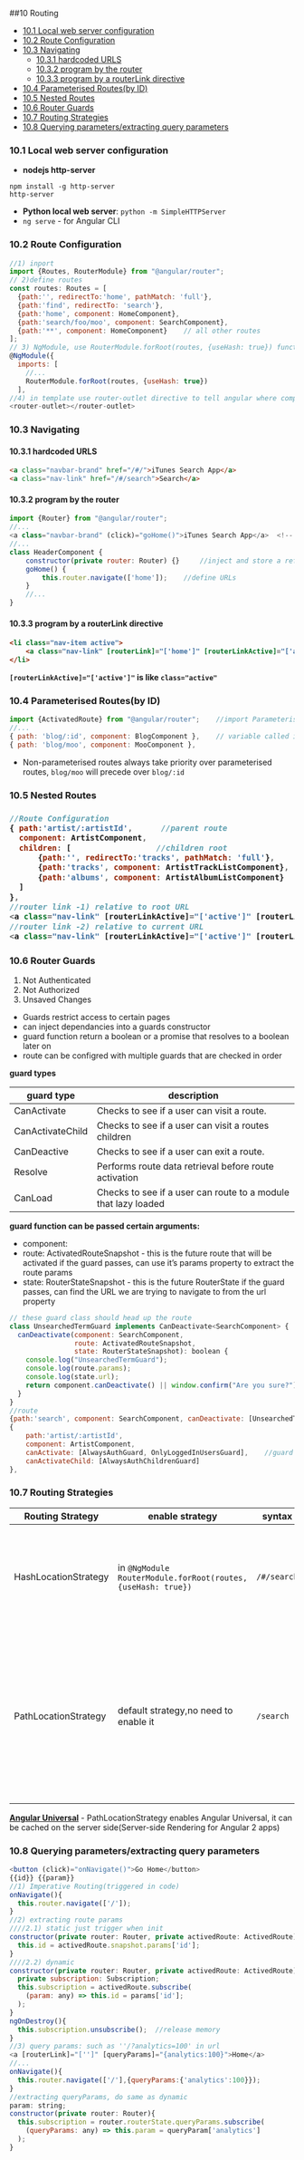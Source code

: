 ##10 Routing

- [10.1 Local web server configuration](#Local-web-server-configuration)
- [10.2 Route Configuration](#Route-Configuration)
- [10.3 Navigating](#Navigating)
	- [10.3.1 hardcoded URLS](#hardcoded-URLS)
	- [10.3.2 program by the router](#program-by-the-router)
	- [10.3.3 program by a routerLink directive](#program-by-a-routerLink-directive)
- [10.4 Parameterised Routes(by ID)](#Parameterised-Routes)
- [10.5 Nested Routes](#Nested-Routes)
- [10.6 Router Guards](#Router-Guards)
- [10.7 Routing Strategies](#Routing-Strategies)
- [10.8 Querying parameters/extracting query parameters](#Querying-parameters)

<h3 id="Local-web-server-configuration">10.1 Local web server configuration</h3>

- **nodejs http-server**

```
npm install -g http-server
http-server
```

- **Python local web server**: `python -m SimpleHTTPServer`
- `ng serve`   - for Angular CLI

<h3 id="Route-Configuration">10.2 Route Configuration</h3>

```javascript
//1) inport
import {Routes, RouterModule} from "@angular/router";
// 2)define routes
const routes: Routes = [
  {path:'', redirectTo:'home', pathMatch: 'full'},
  {path:'find', redirectTo: 'search'},
  {path:'home', component: HomeComponent},
  {path:'search/foo/moo', component: SearchComponent},
  {path:'**', component: HomeComponent}    // all other routes
];
// 3) NgModule, use RouterModule.forRoot(routes, {useHash: true}) function
@NgModule({
  imports: [
    //...
    RouterModule.forRoot(routes, {useHash: true})
  ],
//4) in template use router-outlet directive to tell angular where component should be inserted
<router-outlet></router-outlet>
```

<h3 id="Navigating">10.3 Navigating</h3>

<h4 id="hardcoded-URLS">10.3.1 hardcoded URLS</h4>

```html
<a class="navbar-brand" href="/#/">iTunes Search App</a>
<a class="nav-link" href="/#/search">Search</a>
```

<h4 id="program-by-the-router">10.3.2 program by the router</h4>

```javascript
import {Router} from "@angular/router";   
//...
<a class="navbar-brand" (click)="goHome()">iTunes Search App</a>  <!-- added click handlers to anchor tag -->
//...
class HeaderComponent {
	constructor(private router: Router) {}     //inject and store a reference to the Router in components
	goHome() {
		this.router.navigate(['home']);    //define URLs
	}
	//...
}
```

<h4 id="program-by-a-routerLink-directive">10.3.3 program by a routerLink directive<h4>

```html
<li class="nav-item active">
	<a class="nav-link" [routerLink]="['home']" [routerLinkActive]="['active']">Home</a>
</li>
```

`[routerLinkActive]="['active']"` is like `class="active"`

<h3 id="Parameterised-Routes">10.4 Parameterised Routes(by ID)</h3>

```javascript
import {ActivatedRoute} from "@angular/router";    //import Parameterised Route service
//...
{ path: 'blog/:id', component: BlogComponent },    // variable called id
{ path: 'blog/moo', component: MooComponent },
```

- Non-parameterised routes always take priority over parameterised routes, `blog/moo` will precede over `blog/:id`

<h3 id="Nested-Routes">10.5 Nested Routes<h3>

```javascript
//Route Configuration
{ path:'artist/:artistId',      //parent route
  component: ArtistComponent,
  children: [                  //children root
      {path:'', redirectTo:'tracks', pathMatch: 'full'},
      {path:'tracks', component: ArtistTrackListComponent},
      {path:'albums', component: ArtistAlbumListComponent}
  ]
},
//router link -1) relative to root URL
<a class="nav-link" [routerLinkActive]="['active']" [routerLink]="['/tracks']">Tracks</a>
//router link -2) relative to current URL
<a class="nav-link" [routerLinkActive]="['active']" [routerLink]="['./tracks']">Tracks</a>
```

<h3 id="Router-Guards">10.6 Router Guards</h3>

1. Not Authenticated
2. Not Authorized
3. Unsaved Changes

- Guards restrict access to certain pages
- can inject dependancies into a guards constructor
- guard function return a boolean or a promise that resolves to a boolean later on
- route can be configred with multiple guards that are checked in order

**guard types**

guard type|description
---|---
CanActivate|Checks to see if a user can visit a route.
CanActivateChild|Checks to see if a user can visit a routes children
CanDeactive|Checks to see if a user can exit a route.
Resolve|Performs route data retrieval before route activation
CanLoad|Checks to see if a user can route to a module that lazy loaded

**guard function can be passed certain arguments:**

- component: 
- route: ActivatedRouteSnapshot - this is the future route that will be activated if the guard passes, can use it’s params property to extract the route params
- state: RouterStateSnapshot - this is the future RouterState if the guard passes, can find the
URL we are trying to navigate to from the url property

```javascript
// these guard class should head up the route
class UnsearchedTermGuard implements CanDeactivate<SearchComponent> {
  canDeactivate(component: SearchComponent,
                route: ActivatedRouteSnapshot,
                state: RouterStateSnapshot): boolean {
    console.log("UnsearchedTermGuard");
    console.log(route.params);
    console.log(state.url);
    return component.canDeactivate() || window.confirm("Are you sure?");
  }
}
//route
{path:'search', component: SearchComponent, canDeactivate: [UnsearchedTermGuard]},
{
    path:'artist/:artistId', 
    component: ArtistComponent,
    canActivate: [AlwaysAuthGuard, OnlyLoggedInUsersGuard],    //guard services
    canActivateChild: [AlwaysAuthChildrenGuard]
},
```

<h3 id="Routing-Strategies">10.7 Routing Strategies</h3>

Routing Strategy|enable strategy|syntax|cons|description
---|---|---|---|---
HashLocationStrategy | in `@NgModule` `RouterModule.forRoot(routes, {useHash: true})` |`/#/search`|running locally the URLs, good for SPA| it will only ever get asked for the root page and it will only ever return the root page
PathLocationStrategy| default strategy,no need to enable it| `/search`| use HTML5 history API pushstate to change the URL so browser doesn't request the page from server | server needs to be able to return the main application code for every URL, not just the root URL, need to co-operate with a server side

**[Angular Universal](https://universal.angular.io/)** - PathLocationStrategy enables Angular Universal, it can be cached on the server side(Server-side Rendering for Angular 2 apps)

<h3 id="Querying-parameters">10.8 Querying parameters/extracting query parameters</h3>

```javascript
<button (click)="onNavigate()">Go Home</button>
{{id}} {{param}}
//1) Imperative Routing(triggered in code)
onNavigate(){
  this.router.navigate(['/']);
}
//2) extracting route params
////2.1) static just trigger when init
constructor(private router: Router, private activedRoute: ActivedRoute){
  this.id = activedRoute.snapshot.params['id'];   
}
////2.2) dynamic 
constructor(private router: Router, private activedRoute: ActivedRoute){
  private subscription: Subscription;   
  this.subscription = activedRoute.subscribe(
    (param: any) => this.id = params['id'];
  );    
}
ngOnDestroy(){
  this.subscription.unsubscribe();  //release memory
}
//3) query params: such as ''/?analytics=100' in url
<a [routerLink]="['']" [queryParams]="{analytics:100}">Home</a>
//...
onNavigate(){
  this.router.navigate(['/'],{queryParams:{'analytics':100}});
}
//extracting queryParams, do same as dynamic
param: string;
constructor(private router: Router){
  this.subscription = router.routerState.queryParams.subscribe(
    (queryParams: any) => this.param = queryParam['analytics']
  );
}
```

